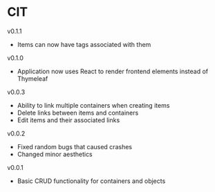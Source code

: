 # CIT
v0.1.1
- Items can now have tags associated with them

v0.1.0
- Application now uses React to render frontend elements instead of Thymeleaf

v0.0.3
- Ability to link multiple containers when creating items
- Delete links between items and containers
- Edit items and their associated links

v0.0.2
- Fixed random bugs that caused crashes
- Changed minor aesthetics

v0.0.1
- Basic CRUD functionality for containers and objects
